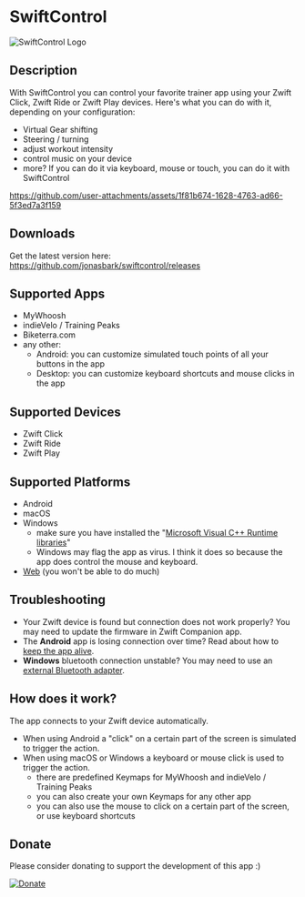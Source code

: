 # SwiftControl

<img src="logo.jpg" alt="SwiftControl Logo"/>

## Description

With SwiftControl you can control your favorite trainer app using your Zwift Click, Zwift Ride or Zwift Play devices. Here's what you can do with it, depending on your configuration:
- Virtual Gear shifting
- Steering / turning
- adjust workout intensity
- control music on your device
- more? If you can do it via keyboard, mouse or touch, you can do it with SwiftControl


https://github.com/user-attachments/assets/1f81b674-1628-4763-ad66-5f3ed7a3f159




## Downloads
Get the latest version here: https://github.com/jonasbark/swiftcontrol/releases

## Supported Apps
- MyWhoosh
- indieVelo / Training Peaks
- Biketerra.com
- any other: 
  - Android: you can customize simulated touch points of all your buttons in the app
  - Desktop: you can customize keyboard shortcuts and mouse clicks in the app

## Supported Devices
- Zwift Click
- Zwift Ride
- Zwift Play

## Supported Platforms
- Android
- macOS
- Windows 
  - make sure you have installed the "[Microsoft Visual C++ Runtime libraries](https://learn.microsoft.com/en-us/cpp/windows/latest-supported-vc-redist?view=msvc-170)"
  - Windows may flag the app as virus. I think it does so because the app does control the mouse and keyboard.
- [Web](https://jonasbark.github.io/swiftcontrol/) (you won't be able to do much)

## Troubleshooting
- Your Zwift device is found but connection does not work properly? You may need to update the firmware in Zwift Companion app.
- The **Android** app is losing connection over time? Read about how to [keep the app alive](https://dontkillmyapp.com/).
- **Windows** bluetooth connection unstable? You may need to use an [external Bluetooth adapter](https://github.com/jonasbark/swiftcontrol/issues/14#issuecomment-3193839509).

## How does it work?
The app connects to your Zwift device automatically. 

- When using Android a "click" on a certain part of the screen is simulated to trigger the action.
- When using macOS or Windows a keyboard or mouse click is used to trigger the action. 
  - there are predefined Keymaps for MyWhoosh and indieVelo / Training Peaks
  - you can also create your own Keymaps for any other app
  - you can also use the mouse to click on a certain part of the screen, or use keyboard shortcuts

## Donate
Please consider donating to support the development of this app :)

[![Donate](https://img.shields.io/badge/Donate-PayPal-green.svg)](https://paypal.me/boni)

